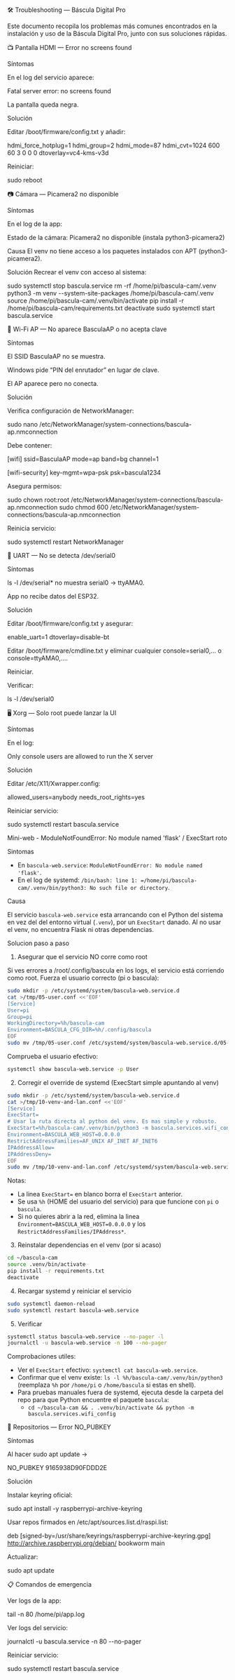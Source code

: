🛠️ Troubleshooting — Báscula Digital Pro

Este documento recopila los problemas más comunes encontrados en la instalación y uso de la Báscula Digital Pro, junto con sus soluciones rápidas.

📺 Pantalla HDMI — Error no screens found

Síntomas

En el log del servicio aparece:

Fatal server error: no screens found


La pantalla queda negra.

Solución

Editar /boot/firmware/config.txt y añadir:

hdmi_force_hotplug=1
hdmi_group=2
hdmi_mode=87
hdmi_cvt=1024 600 60 3 0 0 0
dtoverlay=vc4-kms-v3d


Reiniciar:

sudo reboot

📷 Cámara — Picamera2 no disponible

Síntomas

En el log de la app:

Estado de la cámara: Picamera2 no disponible (instala python3-picamera2)


Causa
El venv no tiene acceso a los paquetes instalados con APT (python3-picamera2).

Solución
Recrear el venv con acceso al sistema:

sudo systemctl stop bascula.service
rm -rf /home/pi/bascula-cam/.venv
python3 -m venv --system-site-packages /home/pi/bascula-cam/.venv
source /home/pi/bascula-cam/.venv/bin/activate
pip install -r /home/pi/bascula-cam/requirements.txt
deactivate
sudo systemctl start bascula.service

📡 Wi-Fi AP — No aparece BasculaAP o no acepta clave

Síntomas

El SSID BasculaAP no se muestra.

Windows pide “PIN del enrutador” en lugar de clave.

El AP aparece pero no conecta.

Solución

Verifica configuración de NetworkManager:

sudo nano /etc/NetworkManager/system-connections/bascula-ap.nmconnection


Debe contener:

[wifi]
ssid=BasculaAP
mode=ap
band=bg
channel=1

[wifi-security]
key-mgmt=wpa-psk
psk=bascula1234


Asegura permisos:

sudo chown root:root /etc/NetworkManager/system-connections/bascula-ap.nmconnection
sudo chmod 600 /etc/NetworkManager/system-connections/bascula-ap.nmconnection


Reinicia servicio:

sudo systemctl restart NetworkManager

🔌 UART — No se detecta /dev/serial0

Síntomas

ls -l /dev/serial* no muestra serial0 → ttyAMA0.

App no recibe datos del ESP32.

Solución

Editar /boot/firmware/config.txt y asegurar:

enable_uart=1
dtoverlay=disable-bt


Editar /boot/firmware/cmdline.txt y eliminar cualquier console=serial0,… o console=ttyAMA0,….

Reiniciar.

Verificar:

ls -l /dev/serial0

🖥️ Xorg — Solo root puede lanzar la UI

Síntomas

En el log:

Only console users are allowed to run the X server


Solución

Editar /etc/X11/Xwrapper.config:

allowed_users=anybody
needs_root_rights=yes


Reiniciar servicio:

sudo systemctl restart bascula.service

Mini-web - ModuleNotFoundError: No module named 'flask' / ExecStart roto

Sintomas

- En `bascula-web.service`: `ModuleNotFoundError: No module named 'flask'`.
- En el log de systemd: `/bin/bash: line 1: =/home/pi/bascula-cam/.venv/bin/python3: No such file or directory`.

Causa

El servicio `bascula-web.service` esta arrancando con el Python del sistema en vez del del entorno virtual (`.venv`), por un `ExecStart` danado. Al no usar el venv, no encuentra Flask ni otras dependencias.

Solucion paso a paso

1) Asegurar que el servicio NO corre como root

Si ves errores a /root/.config/bascula en los logs, el servicio está corriendo como root. Fuerza el usuario correcto (pi o bascula):

```bash
sudo mkdir -p /etc/systemd/system/bascula-web.service.d
cat >/tmp/05-user.conf <<'EOF'
[Service]
User=pi
Group=pi
WorkingDirectory=%h/bascula-cam
Environment=BASCULA_CFG_DIR=%h/.config/bascula
EOF
sudo mv /tmp/05-user.conf /etc/systemd/system/bascula-web.service.d/05-user.conf
```

Comprueba el usuario efectivo:

```bash
systemctl show bascula-web.service -p User
```

2) Corregir el override de systemd (ExecStart simple apuntando al venv)

```bash
sudo mkdir -p /etc/systemd/system/bascula-web.service.d
cat >/tmp/10-venv-and-lan.conf <<'EOF'
[Service]
ExecStart=
# Usar la ruta directa al python del venv. Es mas simple y robusto.
ExecStart=%h/bascula-cam/.venv/bin/python3 -m bascula.services.wifi_config
Environment=BASCULA_WEB_HOST=0.0.0.0
RestrictAddressFamilies=AF_UNIX AF_INET AF_INET6
IPAddressAllow=
IPAddressDeny=
EOF
sudo mv /tmp/10-venv-and-lan.conf /etc/systemd/system/bascula-web.service.d/10-venv-and-lan.conf
```

Notas:

- La linea `ExecStart=` en blanco borra el `ExecStart` anterior.
- Se usa `%h` (HOME del usuario del servicio) para que funcione con `pi` o `bascula`.
- Si no quieres abrir a la red, elimina la linea `Environment=BASCULA_WEB_HOST=0.0.0.0` y los `RestrictAddressFamilies/IPAddress*`.

3) Reinstalar dependencias en el venv (por si acaso)

```bash
cd ~/bascula-cam
source .venv/bin/activate
pip install -r requirements.txt
deactivate
```

4) Recargar systemd y reiniciar el servicio

```bash
sudo systemctl daemon-reload
sudo systemctl restart bascula-web.service
```

5) Verificar

```bash
systemctl status bascula-web.service --no-pager -l
journalctl -u bascula-web.service -n 100 --no-pager
```

Comprobaciones utiles:

- Ver el `ExecStart` efectivo: `systemctl cat bascula-web.service`.
- Confirmar que el venv existe: `ls -l %h/bascula-cam/.venv/bin/python3` (reemplaza `%h` por `/home/pi` o `/home/bascula` si estas en shell).
 - Para pruebas manuales fuera de systemd, ejecuta desde la carpeta del repo para que Python encuentre el paquete `bascula`:
   - `cd ~/bascula-cam && . .venv/bin/activate && python -m bascula.services.wifi_config`


🔑 Repositorios — Error NO_PUBKEY

Síntomas

Al hacer sudo apt update →

NO_PUBKEY 9165938D90FDDD2E


Solución

Instalar keyring oficial:

sudo apt install -y raspberrypi-archive-keyring


Usar repos firmados en /etc/apt/sources.list.d/raspi.list:

deb [signed-by=/usr/share/keyrings/raspberrypi-archive-keyring.gpg] http://archive.raspberrypi.org/debian/ bookworm main


Actualizar:

sudo apt update

📋 Comandos de emergencia

Ver logs de la app:

tail -n 80 /home/pi/app.log


Ver logs del servicio:

journalctl -u bascula.service -n 80 --no-pager


Reiniciar servicio:

sudo systemctl restart bascula.service
